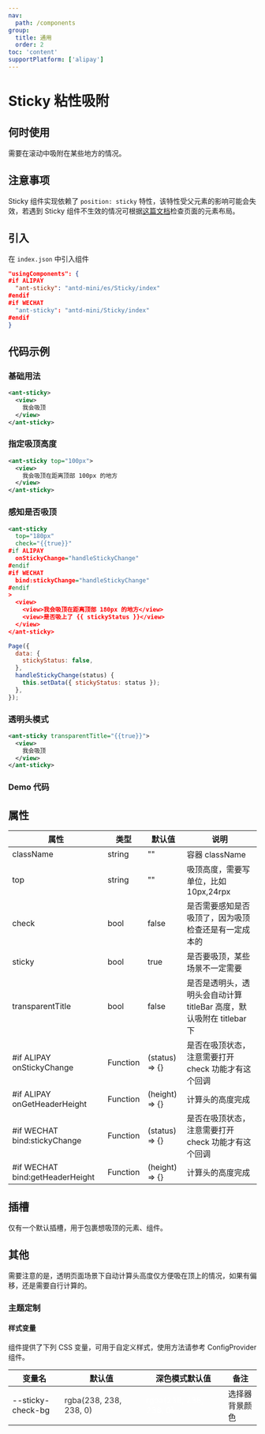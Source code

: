 ```yaml
---
nav:
  path: /components
group:
  title: 通用
  order: 2
toc: 'content'
supportPlatform: ['alipay']
---
```


# Sticky 粘性吸附

## 何时使用

需要在滚动中吸附在某些地方的情况。

## 注意事项

Sticky 组件实现依赖了 `position: sticky` 特性，该特性受父元素的影响可能会失效，若遇到 Sticky 组件不生效的情况可根据[这篇文档](https://developer.mozilla.org/en-US/docs/Web/CSS/position)检查页面的元素布局。

## 引入

在 `index.json` 中引入组件

```json
"usingComponents": {
#if ALIPAY
  "ant-sticky": "antd-mini/es/Sticky/index"
#endif
#if WECHAT
  "ant-sticky": "antd-mini/Sticky/index"
#endif
}
```

## 代码示例

### 基础用法

```xml
<ant-sticky>
  <view>
    我会吸顶
  </view>
</ant-sticky>
```

### 指定吸顶高度

```xml
<ant-sticky top="100px">
  <view>
    我会吸顶在距离顶部 100px 的地方
  </view>
</ant-sticky>
```

### 感知是否吸顶

```xml
<ant-sticky
  top="180px"
  check="{{true}}"
#if ALIPAY
  onStickyChange="handleStickyChange"
#endif
#if WECHAT
  bind:stickyChange="handleStickyChange"
#endif
>
  <view>
    <view>我会吸顶在距离顶部 180px 的地方</view>
    <view>是否吸上了 {{ stickyStatus }}</view>
  </view>
</ant-sticky>
```

```js
Page({
  data: {
    stickyStatus: false,
  },
  handleStickyChange(status) {
    this.setData({ stickyStatus: status });
  },
});
```

### 透明头模式

```xml
<ant-sticky transparentTitle="{{true}}">
  <view>
    我会吸顶
  </view>
</ant-sticky>
```

### Demo 代码

<code src="../../demo/pages/Sticky/index"></code>

## 属性

| 属性                            | 类型     | 默认值         | 说明                                                                 |
| ------------------------------- | -------- | -------------- | -------------------------------------------------------------------- |
| className                       | string   | ""             | 容器 className                                                       |
| top                             | string   | ""             | 吸顶高度，需要写单位，比如 10px,24rpx                                |
| check                           | bool     | false          | 是否需要感知是否吸顶了，因为吸顶检查还是有一定成本的                 |
| sticky                          | bool     | true           | 是否要吸顶，某些场景不一定需要                                       |
| transparentTitle                | bool     | false          | 是否是透明头，透明头会自动计算 titleBar 高度，默认吸附在 titlebar 下 |
| #if ALIPAY onStickyChange       | Function | (status) => {} | 是否在吸顶状态，注意需要打开 check 功能才有这个回调                  |
| #if ALIPAY onGetHeaderHeight    | Function | (height) => {} | 计算头的高度完成                                                     |
| #if WECHAT bind:stickyChange    | Function | (status) => {} | 是否在吸顶状态，注意需要打开 check 功能才有这个回调                  |
| #if WECHAT bind:getHeaderHeight | Function | (height) => {} | 计算头的高度完成                                                     |

## 插槽

仅有一个默认插槽，用于包裹想吸顶的元素、组件。

## 其他

需要注意的是，透明页面场景下自动计算头高度仅方便吸在顶上的情况，如果有偏移，还是需要自行计算的。

### 主题定制

#### 样式变量

组件提供了下列 CSS 变量，可用于自定义样式，使用方法请参考 ConfigProvider 组件。

| 变量名            | 默认值                                                                                                                         | 深色模式默认值                                                                                                                  | 备注           |
| ----------------- | ------------------------------------------------------------------------------------------------------------------------------ | ------------------------------------------------------------------------------------------------------------------------------- | -------------- |
| --sticky-check-bg | <div style="width: 150px; height: 40px; background-color:rgba(238, 238, 238, 0); color: #333333;">rgba(238, 238, 238, 0)</div> | <div style="width: 150px; height: 40px; background-color: rgba(238, 238, 238, 0); color: #ffffff;">rgba(238, 238, 238, 0)</div> | 选择器背景颜色 |
